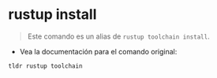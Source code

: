 # rustup install

> Este comando es un alias de `rustup toolchain install`.

- Vea la documentación para el comando original:

`tldr rustup toolchain`
